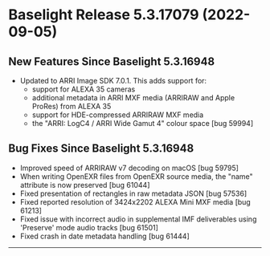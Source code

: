 # Baselight Release 5.3.17079 (2022-09-05)



## New Features Since Baselight 5.3.16948

* Updated to ARRI Image SDK 7.0.1. This adds support for:
  * support for ALEXA 35 cameras
  * additional metadata in ARRI MXF media (ARRIRAW and Apple ProRes) from ALEXA 35
  * support for HDE-compressed ARRIRAW MXF media
  * the "ARRI: LogC4 / ARRI Wide Gamut 4" colour space \[bug 59994]

## Bug Fixes Since Baselight 5.3.16948

* Improved speed of ARRIRAW v7 decoding on macOS \[bug 59795]
* When writing OpenEXR files from OpenEXR source media, the "name" attribute is now preserved \[bug 61044]
* Fixed presentation of rectangles in raw metadata JSON \[bug 57536]
* Fixed reported resolution of 3424x2202 ALEXA Mini MXF media \[bug 61213]
* Fixed issue with incorrect audio in supplemental IMF deliverables using 'Preserve' mode audio tracks \[bug 61501]
* Fixed crash in date metadata handling \[bug 61444]

***
